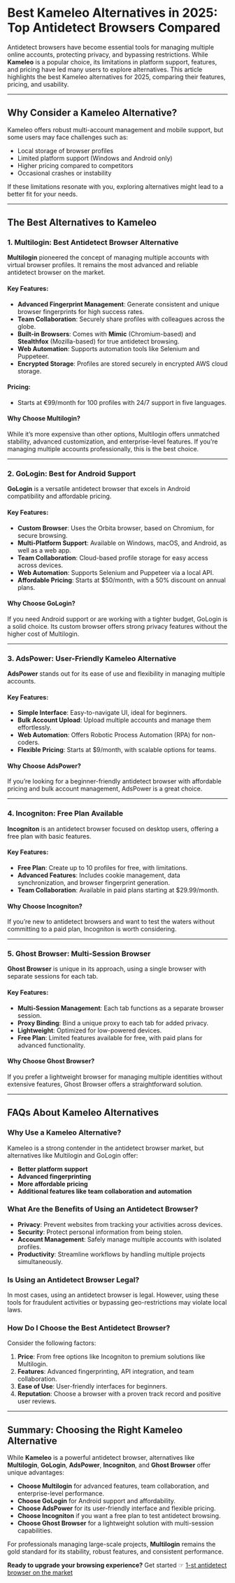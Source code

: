 # Best Kameleo Alternatives in 2025: Top Antidetect Browsers Compared

Antidetect browsers have become essential tools for managing multiple online accounts, protecting privacy, and bypassing restrictions. While **Kameleo** is a popular choice, its limitations in platform support, features, and pricing have led many users to explore alternatives. This article highlights the best Kameleo alternatives for 2025, comparing their features, pricing, and usability.

---

## Why Consider a Kameleo Alternative?

Kameleo offers robust multi-account management and mobile support, but some users may face challenges such as:

- Local storage of browser profiles
- Limited platform support (Windows and Android only)
- Higher pricing compared to competitors
- Occasional crashes or instability

If these limitations resonate with you, exploring alternatives might lead to a better fit for your needs.

---

## The Best Alternatives to Kameleo

### 1. **Multilogin: Best Antidetect Browser Alternative**

**Multilogin** pioneered the concept of managing multiple accounts with virtual browser profiles. It remains the most advanced and reliable antidetect browser on the market.

#### Key Features:
- **Advanced Fingerprint Management**: Generate consistent and unique browser fingerprints for high success rates.
- **Team Collaboration**: Securely share profiles with colleagues across the globe.
- **Built-in Browsers**: Comes with **Mimic** (Chromium-based) and **Stealthfox** (Mozilla-based) for true antidetect browsing.
- **Web Automation**: Supports automation tools like Selenium and Puppeteer.
- **Encrypted Storage**: Profiles are stored securely in encrypted AWS cloud storage.

#### Pricing:
- Starts at €99/month for 100 profiles with 24/7 support in five languages.

#### Why Choose Multilogin?
While it’s more expensive than other options, Multilogin offers unmatched stability, advanced customization, and enterprise-level features. If you’re managing multiple accounts professionally, this is the best choice.

---

### 2. **GoLogin: Best for Android Support**

**GoLogin** is a versatile antidetect browser that excels in Android compatibility and affordable pricing.

#### Key Features:
- **Custom Browser**: Uses the Orbita browser, based on Chromium, for secure browsing.
- **Multi-Platform Support**: Available on Windows, macOS, and Android, as well as a web app.
- **Team Collaboration**: Cloud-based profile storage for easy access across devices.
- **Web Automation**: Supports Selenium and Puppeteer via a local API.
- **Affordable Pricing**: Starts at $50/month, with a 50% discount on annual plans.

#### Why Choose GoLogin?
If you need Android support or are working with a tighter budget, GoLogin is a solid choice. Its custom browser offers strong privacy features without the higher cost of Multilogin.

---

### 3. **AdsPower: User-Friendly Kameleo Alternative**

**AdsPower** stands out for its ease of use and flexibility in managing multiple accounts.

#### Key Features:
- **Simple Interface**: Easy-to-navigate UI, ideal for beginners.
- **Bulk Account Upload**: Upload multiple accounts and manage them effortlessly.
- **Web Automation**: Offers Robotic Process Automation (RPA) for non-coders.
- **Flexible Pricing**: Starts at $9/month, with scalable options for teams.

#### Why Choose AdsPower?
If you’re looking for a beginner-friendly antidetect browser with affordable pricing and bulk account management, AdsPower is a great choice.

---

### 4. **Incogniton: Free Plan Available**

**Incogniton** is an antidetect browser focused on desktop users, offering a free plan with basic features.

#### Key Features:
- **Free Plan**: Create up to 10 profiles for free, with limitations.
- **Advanced Features**: Includes cookie management, data synchronization, and browser fingerprint generation.
- **Team Collaboration**: Available in paid plans starting at $29.99/month.

#### Why Choose Incogniton?
If you’re new to antidetect browsers and want to test the waters without committing to a paid plan, Incogniton is worth considering.

---

### 5. **Ghost Browser: Multi-Session Browser**

**Ghost Browser** is unique in its approach, using a single browser with separate sessions for each tab.

#### Key Features:
- **Multi-Session Management**: Each tab functions as a separate browser session.
- **Proxy Binding**: Bind a unique proxy to each tab for added privacy.
- **Lightweight**: Optimized for low-powered devices.
- **Free Plan**: Limited features available for free, with paid plans for advanced functionality.

#### Why Choose Ghost Browser?
If you prefer a lightweight browser for managing multiple identities without extensive features, Ghost Browser offers a straightforward solution.

---

## FAQs About Kameleo Alternatives

### **Why Use a Kameleo Alternative?**
Kameleo is a strong contender in the antidetect browser market, but alternatives like Multilogin and GoLogin offer:

- **Better platform support**
- **Advanced fingerprinting**
- **More affordable pricing**
- **Additional features like team collaboration and automation**

### **What Are the Benefits of Using an Antidetect Browser?**
- **Privacy**: Prevent websites from tracking your activities across devices.
- **Security**: Protect personal information from being stolen.
- **Account Management**: Safely manage multiple accounts with isolated profiles.
- **Productivity**: Streamline workflows by handling multiple projects simultaneously.

### **Is Using an Antidetect Browser Legal?**
In most cases, using an antidetect browser is legal. However, using these tools for fraudulent activities or bypassing geo-restrictions may violate local laws.

### **How Do I Choose the Best Antidetect Browser?**
Consider the following factors:
1. **Price**: From free options like Incogniton to premium solutions like Multilogin.
2. **Features**: Advanced fingerprinting, API integration, and team collaboration.
3. **Ease of Use**: User-friendly interfaces for beginners.
4. **Reputation**: Choose a browser with a proven track record and positive user reviews.

---

## Summary: Choosing the Right Kameleo Alternative

While **Kameleo** is a powerful antidetect browser, alternatives like **Multilogin**, **GoLogin**, **AdsPower**, **Incogniton**, and **Ghost Browser** offer unique advantages:

- **Choose Multilogin** for advanced features, team collaboration, and enterprise-level performance.
- **Choose GoLogin** for Android support and affordability.
- **Choose AdsPower** for its user-friendly interface and flexible pricing.
- **Choose Incogniton** if you want a free plan to test antidetect browsing.
- **Choose Ghost Browser** for a lightweight solution with multi-session capabilities.

For professionals managing large-scale projects, **Multilogin** remains the gold standard for its stability, robust features, and consistent performance.

**Ready to upgrade your browsing experience?** Get started ☞ [1-st antidetect browser on the market](https://bit.ly/multIlogin)
